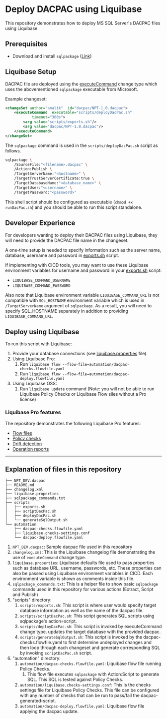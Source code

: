 # Deploy DACPAC using Liquibase

This repository demonstrates how to deploy MS SQL Server's DACPAC files using Liquibase

## Prerequisites

* Download and install `sqlpackage` ([Link](https://learn.microsoft.com/en-us/sql/tools/sqlpackage/sqlpackage-download?view=sql-server-ver16))

## Liquibase Setup

DACPAC file are deployed using the [executeCommand](https://docs.liquibase.com/change-types/execute-command.html) change type which uses the abovementioned `sqlpackage` executable from Microsoft. 

Example changeset:

```xml
<changeSet author="amalik"  id="dacpac/NPT-1.0.dacpac">  
    <executeCommand  executable="scripts/deployDacPac.sh"  
            timeout="300s">  
        <arg value="scripts/exports.sh"/>
        <arg value="dacpac/NPT-1.0.dacpac"/>
    </executeCommand>  
</changeSet>
```

The `sqlpackage` command is used in the `scripts/deployDacPac.sh` script as follows. 

```sh
sqlpackage \
    /SourceFile:"<filename>.dacpac" \
    /Action:Publish \
    /TargetServerName:"<hostname>" \
    /TargetTrustServerCertificate:true \
    /TargetDatabaseName:"<database_name>" \
    /TargetUser:"<username>" \
    /TargetPassword:"<password>"
```

This shell script should be configured as executable (`chmod +x runDacPac.sh`) and you should be able to run this script standalone.

## Developer Experience

For developers wanting to deploy their DACPAC files using Liquibase, they will need to provide the DACPAC file name in the changeset. 

A one-time setup is needed to specify information such as the server name, database, username and password in [exports.sh](scripts/exports.sh) script.

If implementing with CICD tools, you may want to use these Liquibase environment variables for username and password in your [exports.sh](scripts/exports.sh) script:
* `LIQUIBASE_COMMAND_USERNAME`
* `LIQUIBASE_COMMAND_PASSWORD`

Also note that Liquibase environment variable `LIQUIBASE_COMMAND_URL` is not compatible with `SQL_HOSTNAME` environment variable which is used in `/TargetServerName` argument of `sqlpackage`. As a result, you will need to specify SQL_HOSTNAME separately in addition to providing `LIQUIBASE_COMMAND_URL`. 

## Deploy using Liquibase

To run this script with Liquibase:

1. Provide your database connections (see [liquibase.properties](liquibase.properties) file). 
1. Using Liquibase Pro:
    1. Run `liquibase flow --flow-file=automation/dacpac-checks.flowfile.yaml`
    1. Run `liquibase flow --flow-file=automation/dacpac-deploy.flowfile.yaml`
1. Using Liquibase OSS:
    1. Run `liquibase update` command (Note: you will not be able to run Liquibase Policy Checks or Liquibase Flow siles without a Pro license)

### Liquibase Pro features

The repository demonstrates the following Liquibase Pro features:
* [Flow files](https://docs.liquibase.com/liquibase-pro/flow/home.html)
* [Policy checks](https://docs.liquibase.com/liquibase-pro/policy-checks/home.html)
* [Drift detection](https://docs.liquibase.com/workflows/liquibase-community/drift-detection.html)
* [Operation reports](https://docs.liquibase.com/liquibase-pro/observability/operation-reports.html)

----

## Explanation of files in this repository

```log
├── NPT_DEV.dacpac
├── README.md
├── changelog.xml
├── liquibase.properties
├── sqlpackage_commands.txt
├── scripts
│   ├── exports.sh
│   ├── scriptDacPac.sh
│   ├── deployDacPac.sh
│   └── generateSqlOutput.sh
└── automation
    ├── dacpac-checks.flowfile.yaml
    ├── liquibase.checks-settings.conf
    └── dacpac-deploy.flowfile.yaml
```

1. `NPT_DEV.dacpac`: Sample dacpac file used in this repository
1. `changelog.xml`: This is the Liquibase changelog file demonstrating the use of `executeCommand` change type. 
1. `liquibase.properties`: Liquibase defaults file used to pass properties such as database URL, username, passwords, etc. These properties can also be passed using Liquibase environment variables in CICD. Each environment variable is shown as comments inside this file.
1. `sqlpackage_commands.txt`: This is a helper file to show basic `sqlpackage` commands used in this repository for various actions (Extract, Script and Publish)
1. "scripts" directory:
    1. `scripts/exports.sh`: This script is where user would specify target database information as well as the name of the dacpac file.
    1. `scripts/scriptDacPac.sh`: This script generates SQL scripts using sqlpackage's action=script. 
    1. `scripts/deployDacPac.sh`: This script is invoked by executeCommand change type. updates the target database with the provided dacpac.
    1. `scripts/generateSqlOutput.sh`: This script is invoked by the dacpac-checks.flowfile.yaml to first determine undeployed changes and then loop through each changeset and generate corresponding SQL by invoking `scriptDacPac.sh` script.
1. "automation" directory:
    1. `automation/dacpac-checks.flowfile.yaml`: Liquibase flow file running Policy Checks. 
        1. This flow file executes `sqlpackage` with Action:Script to generate SQL. This SQL is tested against Policy Checks.
    1. `automation/liquibase.checks-settings.conf`: This is the checks settings file for Liquibase Policy Checks. This file can be configured with any number of checks that can be run to pass/fail the dacpac-generated-script.
    1. `automation/dacpac-deploy.flowfile.yaml`: Liquibase flow file applying the dacpac update.
